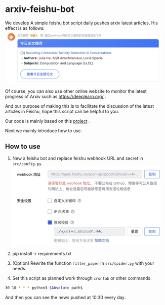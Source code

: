 # arxiv-feishu-bot
We develop A simple feishu bot script daily pushes arxiv latest articles. His
 effect is as follows:
 ![](img/6193CD9D-1324-4E65-85B3-3EFA23B6FD0B.png)

Of course, you can also use other online website to monitor the latest progress
 of  Arxiv such as https://deeplearn.org/ .
 
And our purpose of making this is to facilitate the discussion of the latest
  articles in Feishu, hope this script can be helpful to you.
  
Our code is mainly based on this 
[project](https://github.com/kobiso/get-daily-arxiv-noti) .

Next we mainly introduce how to use.

## How to use 

1. New a feishu bot and replace feishu webhook URL and secret in
 `src/config.py` 
![](img/69E70949-0F7D-4B70-9B49-B9D290B82BAE.png)

2. pip install -r requirements.txt

3. (Option) Rewrite the function `filter_paper` in `src/spider.py` with your
 needs.
 
4. Set this script as planned work through `crontab` or other commands. 

```bash
30 10 * * * python3 $Absolute path$
```

And then you can see the news pushed at 10:30 every day.